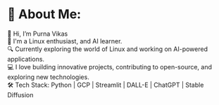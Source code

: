 # 💫 About Me:
👋 Hi, I’m Purna Vikas <br>🚀 I'm a Linux enthusiast, and AI learner.<br>🔍 Currently exploring the world of Linux and working on AI-powered applications.<br>💻 I love building innovative projects, contributing to open-source, and exploring new technologies.<br>🛠️ Tech Stack: Python | GCP | Streamlit | DALL-E | ChatGPT | Stable Diffusion<br>
